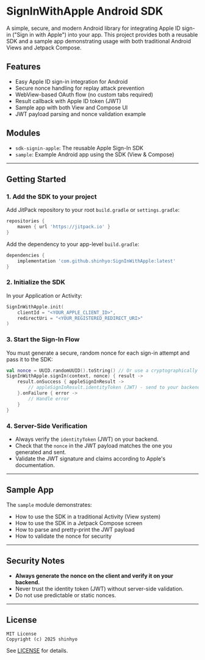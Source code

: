 # SignInWithApple Android SDK

A simple, secure, and modern Android library for integrating Apple ID sign-in ("Sign in with Apple")
into your app. This project provides both a reusable SDK and a sample app demonstrating usage with
both traditional Android Views and Jetpack Compose.

## Features

- Easy Apple ID sign-in integration for Android
- Secure nonce handling for replay attack prevention
- WebView-based OAuth flow (no custom tabs required)
- Result callback with Apple ID token (JWT)
- Sample app with both View and Compose UI
- JWT payload parsing and nonce validation example

## Modules

- `sdk-signin-apple`: The reusable Apple Sign-In SDK
- `sample`: Example Android app using the SDK (View & Compose)

---

## Getting Started

### 1. Add the SDK to your project

Add JitPack repository to your root `build.gradle` or `settings.gradle`:

```gradle
repositories {
    maven { url 'https://jitpack.io' }
}
```

Add the dependency to your app-level `build.gradle`:

```gradle
dependencies {
    implementation 'com.github.shinhyo:SignInWithApple:latest'
}
```

### 2. Initialize the SDK

In your Application or Activity:

```kotlin
SignInWithApple.init(
    clientId = "<YOUR_APPLE_CLIENT_ID>",
    redirectUri = "<YOUR_REGISTERED_REDIRECT_URI>"
)
```

### 3. Start the Sign-In Flow

You must generate a secure, random nonce for each sign-in attempt and pass it to the SDK:

```kotlin
val nonce = UUID.randomUUID().toString() // Or use a cryptographically secure generator
SignInWithApple.signIn(context, nonce) { result ->
    result.onSuccess { appleSignInResult ->
        // appleSignInResult.identityToken (JWT) - send to your backend for verification
    }.onFailure { error ->
        // Handle error
    }
}
```

### 4. Server-Side Verification

- Always verify the `identityToken` (JWT) on your backend.
- Check that the `nonce` in the JWT payload matches the one you generated and sent.
- Validate the JWT signature and claims according to Apple's documentation.

---

## Sample App

The `sample` module demonstrates:

- How to use the SDK in a traditional Activity (View system)
- How to use the SDK in a Jetpack Compose screen
- How to parse and pretty-print the JWT payload
- How to validate the nonce for security

---

## Security Notes

- **Always generate the nonce on the client and verify it on your backend.**
- Never trust the identity token (JWT) without server-side validation.
- Do not use predictable or static nonces.

---

## License

```
MIT License
Copyright (c) 2025 shinhyo
```

See [LICENSE](LICENSE) for details.

